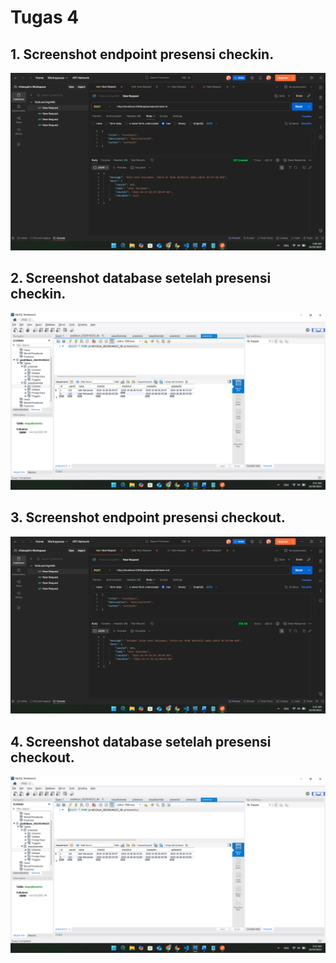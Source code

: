 # Tugas 4

## 1. Screenshot endpoint presensi checkin.
![endpoint presensi checkin](image11.png)

## 2. Screenshot database setelah presensi checkin.
![database presensi checkin](image12.png)

## 3. Screenshot endpoint presensi checkout.
![endpoint presensi checkout](image13.png)

## 4. Screenshot database setelah presensi checkout.
![database presensi checkout](image14.png)